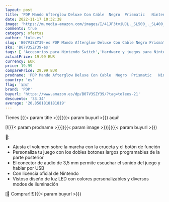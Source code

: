 ```yaml
---
layout: post
title: 'PDP Mando Afterglow Deluxe Con Cable  Negro  Prismatic   Nintendo Switch '
date: 2022-11-17 10:32:38
image: 'https://m.media-amazon.com/images/I/41JF3tviUJL._SL500_._SL400_.jpg'
comments: true
category: ofertas
author: 'tole.es'
slug: 'B07V3SZY39-es PDP Mando Afterglow Deluxe Con Cable Negro Prismatic...'
sku: 'B07V3SZY39-es'
tags: [ 'Accesorios para Nintendo Switch','Hardware y juegos para Nintendo Switch','Mandos para Nintendo Switch','Videojuegos','nintendo','pdp','🇪🇸', ]
actualPrice: 19.99 EUR
currency: EUR
price: 19.99
comparePrice: 29.99 EUR
prodname: 'PDP Mando Afterglow Deluxe Con Cable  Negro  Prismatic   Nintendo Switch '
country: 'es'
flag: '🇪🇸'
brand: 'PDP'
buyurl: 'https://www.amazon.es/dp/B07V3SZY39/?tag=tolees-21'
descuento: '33.34'
average: '20.8581818181819'
---
```


Tienes [{{< param title >}}]({{< param buyurl >}}) aqui!

[![{{< param prodname >}}]({{< param image >}})]({{< param buyurl >}})

🔎:

- Ajusta el volumen sobre la marcha con la cruceta y el botón de función
- Personaliza tu juego con los dobles botones largos programables de la parte posterior
- El conector de audio de 3,5 mm permite escuchar el sonido del juego y hablar por USB
- Con licencia oficial de Nintendo
- Vistoso diseño de luz LED con colores personalizables y diversos modos de iluminación

[🛒 Comprar!!!]({{< param buyurl >}})

